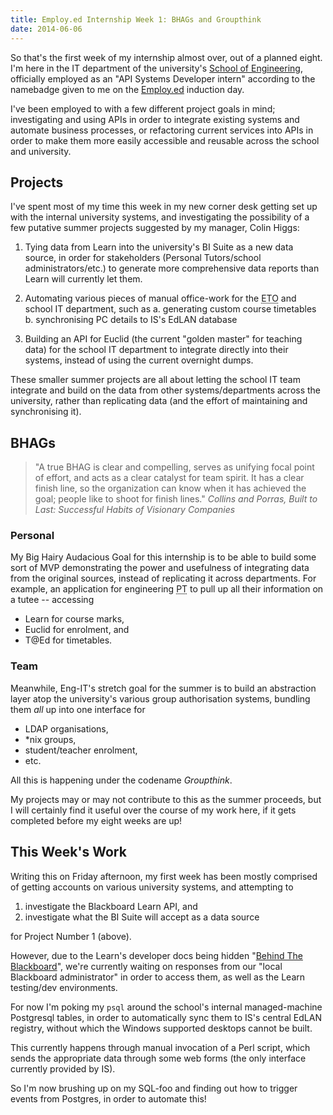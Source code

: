 ```yaml
---
title: Employ.ed Internship Week 1: BHAGs and Groupthink
date: 2014-06-06
---
```


So that's the first week of my internship almost over, out of a planned eight. I'm here in the IT department of the university's [School of Engineering](http://eng.ed.ac.uk/), officially employed as an "API Systems Developer intern" according to the namebadge given to me on the [Employ.ed](http://www.ed.ac.uk/schools-departments/careers/edinburgh-award/employ-ed/overview) induction day.

I've been employed to with a few different project goals in mind; investigating and using APIs in order to integrate existing systems and automate business processes, or refactoring current services into APIs in order to make them more easily accessible and reusable across the school and university.

## Projects

I've spent most of my time this week in my new corner desk getting set up with the internal university systems, and investigating the possibility of a few putative summer projects suggested by my manager, Colin Higgs:

1. Tying data from Learn into the university's BI Suite as a new data source, in order for stakeholders (Personal Tutors/school administrators/etc.) to generate more comprehensive data reports than Learn will currently let them.

2. Automating various pieces of manual office-work for the <acronym title="Engineering Teaching Office">ETO</acronym> and school IT department, such as
    a. generating custom course timetables
    b. synchronising PC details to IS's EdLAN database

3. Building an API for Euclid (the current "golden master" for teaching data) for the school IT department to integrate directly into their systems, instead of using the current overnight dumps.

These smaller summer projects are all about letting the school IT team integrate and build on the data from other systems/departments across the university, rather than replicating data (and the effort of maintaining and synchronising it).

## BHAGs

> "A true BHAG is clear and compelling, serves as unifying focal point of effort, and acts as a clear catalyst for team spirit. It has a clear finish line, so the organization can know when it has achieved the goal; people like to shoot for finish lines."
> <cite>Collins and Porras, Built to Last: Successful Habits of Visionary Companies</cite>

### Personal

My Big Hairy Audacious Goal for this internship is to be able to build some sort of MVP demonstrating the power and usefulness of integrating data from the original sources, instead of replicating it across departments. For example, an application for engineering <acronym title="Personal Tutor">PT</acronym> to pull up all their information on a tutee -- accessing

- Learn for course marks,
- Euclid for enrolment, and
- T@Ed for timetables.

### Team

Meanwhile, Eng-IT's stretch goal for the summer is to build an abstraction layer atop the university's various group authorisation systems, bundling them *all* up into one interface for

- LDAP organisations,
- *nix groups,
- student/teacher enrolment,
- etc.

All this is happening under the codename *Groupthink*.

My projects may or may not contribute to this as the summer proceeds, but I will certainly find it useful over the course of my work here, if it gets completed before my eight weeks are up!

## This Week's Work

Writing this on Friday afternoon, my first week has been mostly comprised of getting accounts on various university systems, and attempting to

1. investigate the Blackboard Learn API, and
2. investigate what the BI Suite will accept as a data source

for Project Number 1 (above).

However, due to the Learn's developer docs being hidden "[Behind The Blackboard](http://behind.blackboard.com/)", we're currently waiting on responses from our "local Blackboard administrator" in order to access them, as well as the Learn testing/dev environments.

For now I'm poking my `psql` around the school's internal managed-machine Postgresql tables, in order to automatically sync them to IS's central EdLAN registry, without which the
Windows supported desktops cannot be built.

This currently happens through manual invocation of a Perl script, which sends the appropriate data through some web forms (the only interface currently provided by IS).

So I'm now brushing up on my SQL-foo and finding out how to trigger events from Postgres, in order to automate this!
